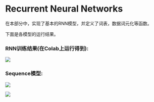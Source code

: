 
# Recurrent Neural Networks

在本部分中，实现了基本的RNN模型，并定义了词表，数据词元化等函数。

下面是各模型的运行结果。

### RNN训练结果(在Colab上运行得到):

![](https://i.postimg.cc/c4sVczGg/RNN.png)

### Sequence模型:

![](https://i.postimg.cc/R0n8F5K8/Sequence.png)

![](https://i.postimg.cc/13d2s5nw/Sequence-train.png)

